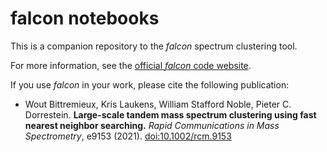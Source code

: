 # falcon notebooks

This is a companion repository to the _falcon_ spectrum clustering tool.

For more information, see the
[official _falcon_ code website](https://github.com/bittremieux/falcon).

If you use _falcon_ in your work, please cite the following publication:

- Wout Bittremieux, Kris Laukens, William Stafford Noble, Pieter C. Dorrestein.
**Large-scale tandem mass spectrum clustering using fast nearest neighbor
searching.** _Rapid Communications in Mass Spectrometry_, e9153 (2021).
[doi:10.1002/rcm.9153](https://doi.org/10.1002/rcm.9153)
